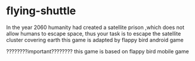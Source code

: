 # flying-shuttle
In the year 2060 humanity had created a satellite prison ,which does not allow humans to escape space, thus your task is to escape the satellite cluster covering earth       this game is adapted by flappy bird android game


????????important????????
this game is based on flappy bird mobile game
